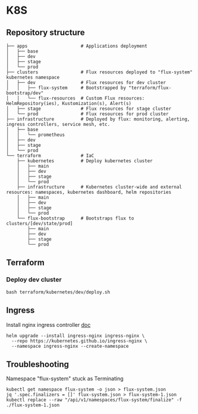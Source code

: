 # K8S
## Repository structure
```shell
├── apps                    # Applications deployment
│   ├── base
│   ├── dev
│   ├── stage
│   └── prod
├── clusters                # Flux resources deployed to "flux-system" kubernetes namespace
│   ├── dev                 # Flux resources for dev cluster
│   │   ├── flux-system     # Bootstrapped by "terraform/flux-bootstrap/dev"
│   │   └── flux-resources  # Custom Flux resources: HelmRepository(ies), Kustomization(s), Alert(s)
│   ├── stage               # Flux resources for stage cluster
│   └── prod                # Flux resources for prod cluster
├── infrastructure          # Deployed by flux: monitoring, alerting, ingress controllers, service mesh, etc.
│   ├── base
│   │   └── prometheus
│   ├── dev
│   ├── stage
│   └── prod 
└── terraform               # IaC
    ├── kubernetes          # Deploy kubernetes cluster 
    │   ├── main
    │   ├── dev
    │   ├── stage
    │   └── prod
    ├── infrastructure      # Kubernetes cluster-wide and external resources: namespaces, kubernetes dashboard, helm repositories
    │   ├── main
    │   ├── dev
    │   ├── stage
    │   └── prod
    └── flux-bootstrap      # Bootstraps flux to clusters/[dev/state/prod]
        ├── main
        ├── dev
        ├── stage
        └── prod

```
## Terraform
### Deploy dev cluster
```shell
bash terraform/kubernetes/dev/deploy.sh
```
## Ingress
Install nginx ingress controller [doc](https://kubernetes.github.io/ingress-nginx/deploy/#quick-start)
```shell
helm upgrade --install ingress-nginx ingress-nginx \
  --repo https://kubernetes.github.io/ingress-nginx \
  --namespace ingress-nginx --create-namespace
```

## Troubleshooting
Namespace "flux-system" stuck as Terminating
```shell
kubectl get namespace flux-system -o json > flux-system.json
jq '.spec.finalizers = []' flux-system.json > flux-system-1.json
kubectl replace --raw "/api/v1/namespaces/flux-system/finalize" -f ./flux-system-1.json
```